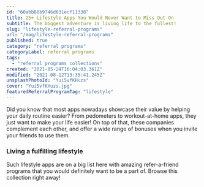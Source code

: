 ```yaml
---
id: "60abb88b9746d631ecf11338"
title: 25+ Lifestyle Apps You Would Never Want to Miss Out On
subtitle: The biggest adventure is living life to the fullest!
slug: "lifestyle-referral-programs"
url: "/mag/lifestyle-referral-programs"
published: true
category: "referral programs"
categoryLabel: referral programs
tags:
  - "referral programs collections"
created: "2021-05-24T16:04:03.361Z"
modified: "2021-08-12T13:35:41.245Z"
unsplashPhotoId: "Yui5vfKHuzs"
cover: "Yui5vfKHuzs.jpg"
featuredReferralProgramTag: "lifestyle"
---
```

Did you know that most apps nowadays showcase their value by helping your daily routine easier? From pedometers to workout-at-home apps, they just want to make your life easier! On top of that, these companies complement each other, and offer a wide range of bonuses when you invite your friends to use them. 

### **Living a fulfilling lifestyle**

Such lifestyle apps are on a big list here with amazing refer-a-friend programs that you would definitely want to be a part of. Browse this collection right away!